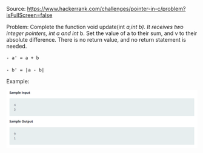 Source: https://www.hackerrank.com/challenges/pointer-in-c/problem?isFullScreen=false

Problem: Complete the function void update(int *a,int *b). It receives two integer pointers, int* a and int* b. Set the value of a to their sum, and v to their absolute difference. There is no return value, and no return statement is needed.

    - a' = a + b

    - b' = |a - b|

Example: 

![](2022-07-29-14-46-44.png)